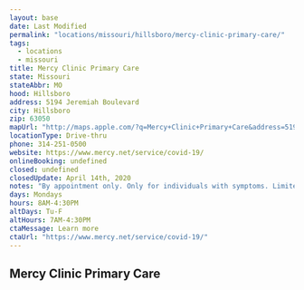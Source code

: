 ```yaml
---
layout: base
date: Last Modified
permalink: "locations/missouri/hillsboro/mercy-clinic-primary-care/"
tags:
  - locations
  - missouri
title: Mercy Clinic Primary Care
state: Missouri
stateAbbr: MO
hood: Hillsboro
address: 5194 Jeremiah Boulevard
city: Hillsboro
zip: 63050
mapUrl: "http://maps.apple.com/?q=Mercy+Clinic+Primary+Care&address=5194+Jeremiah+Boulevard,Hillsboro,Missouri,63050"
locationType: Drive-thru
phone: 314-251-0500
website: https://www.mercy.net/service/covid-19/
onlineBooking: undefined
closed: undefined
closedUpdate: April 14th, 2020
notes: "By appointment only. Only for individuals with symptoms. Limited test kits available. Requires phone screen. Requires doctor's referral."
days: Mondays
hours: 8AM-4:30PM
altDays: Tu-F
altHours: 7AM-4:30PM
ctaMessage: Learn more
ctaUrl: "https://www.mercy.net/service/covid-19/"
---
```

## Mercy Clinic Primary Care
